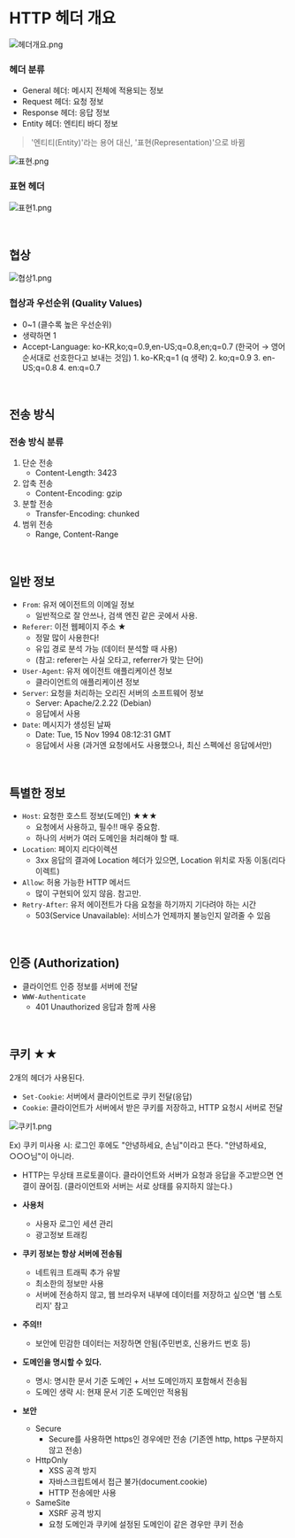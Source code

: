 # HTTP 헤더 개요

![헤더개요.png](imgs/6/헤더개요.png)

### 헤더 분류

- General 헤더: 메시지 전체에 적용되는 정보
- Request 헤더: 요청 정보
- Response 헤더: 응답 정보
- Entity 헤더: 엔티티 바디 정보

> '엔티티(Entity)'라는 용어 대신, '표현(Representation)'으로 바뀜

![표현.png](imgs/6/표현.png)

### 표현 헤더

![표현1.png](imgs/6/표현1.png)

<br>

## 협상

![협상1.png](imgs/6/협상1.png)

### 협상과 우선순위 (Quality Values)

- 0~1 (클수록 높은 우선순위)
- 생략하면 1
- Accept-Language: ko-KR,ko;q=0.9,en-US;q=0.8,en;q=0.7
  (한국어 → 영어 순서대로 선호한다고 보내는 것임) 1. ko-KR;q=1 (q 생략) 2. ko;q=0.9 3. en-US;q=0.8 4. en:q=0.7

<br>

## 전송 방식

### 전송 방식 분류

1. 단순 전송
   - Content-Length: 3423
2. 압축 전송
   - Content-Encoding: gzip
3. 분할 전송
   - Transfer-Encoding: chunked
4. 범위 전송
   - Range, Content-Range

<br>

## 일반 정보

- `From`: 유저 에이전트의 이메일 정보
  - 일반적으로 잘 안쓰나, 검색 엔진 같은 곳에서 사용.
- `Referer`: 이전 웹페이지 주소 ★
  - 정말 많이 사용한다!
  - 유입 경로 분석 가능 (데이터 분석할 때 사용)
  - (참고: referer는 사실 오타고, referrer가 맞는 단어)
- `User-Agent`: 유저 에이전트 애플리케이션 정보
  - 클라이언트의 애플리케이션 정보
- `Server`: 요청을 처리하는 오리진 서버의 소프트웨어 정보
  - Server: Apache/2.2.22 (Debian)
  - 응답에서 사용
- `Date`: 메시지가 생성된 날짜
  - Date: Tue, 15 Nov 1994 08:12:31 GMT
  - 응답에서 사용 (과거엔 요청에서도 사용했으나, 최신 스펙에선 응답에서만)

<br>

## 특별한 정보

- `Host`: 요청한 호스트 정보(도메인) ★★★
  - 요청에서 사용하고, 필수!! 매우 중요함.
  - 하나의 서버가 여러 도메인을 처리해야 할 때.
- `Location`: 페이지 리다이렉션
  - 3xx 응답의 결과에 Location 헤더가 있으면, Location 위치로 자동 이동(리다이렉트)
- `Allow`: 허용 가능한 HTTP 메서드
  - 많이 구현되어 있지 않음. 참고만.
- `Retry-After`: 유저 에이전트가 다음 요청을 하기까지 기다려야 하는 시간
  - 503(Service Unavailable): 서비스가 언제까지 불능인지 알려줄 수 있음

<br>

## 인증 (Authorization)

- 클라이언트 인증 정보를 서버에 전달
- `WWW-Authenticate`
  - 401 Unauthorized 응답과 함께 사용

<br>

## 쿠키 ★★

2개의 헤더가 사용된다.

- `Set-Cookie`: 서버에서 클라이언트로 쿠키 전달(응답)
- `Cookie`: 클라이언트가 서버에서 받은 쿠키를 저장하고, HTTP 요청시 서버로 전달

![쿠키1.png](imgs/6/쿠키1.png)

Ex) 쿠키 미사용 시: 로그인 후에도 "안녕하세요, 손님"이라고 뜬다. "안녕하세요, ○○○님"이 아니라.

- HTTP는 무상태 프로토콜이다. 클라이언트와 서버가 요청과 응답을 주고받으면 연결이 끊어짐. (클라이언트와 서버는 서로 상태를 유지하지 않는다.)

- **사용처**
  - 사용자 로그인 세션 관리
  - 광고정보 트래킹
- **쿠키 정보는 항상 서버에 전송됨**
  - 네트워크 트래픽 추가 유발
  - 최소한의 정보만 사용
  - 서버에 전송하지 않고, 웹 브라우저 내부에 데이터를 저장하고 싶으면 '웹 스토리지' 참고
- **주의‼**
  - 보안에 민감한 데이터는 저장하면 안됨(주민번호, 신용카드 번호 등)
- **도메인을 명시할 수 있다.**
  - 명시: 명시한 문서 기준 도메인 + 서브 도메인까지 포함해서 전송됨
  - 도메인 생략 시: 현재 문서 기준 도메인만 적용됨
- **보안**
  - Secure
    - Secure를 사용하면 https인 경우에만 전송 (기존엔 http, https 구분하지 않고 전송)
  - HttpOnly
    - XSS 공격 방지
    - 자바스크립트에서 접근 불가(document.cookie)
    - HTTP 전송에만 사용
  - SameSite
    - XSRF 공격 방지
    - 요청 도메인과 쿠키에 설정된 도메인이 같은 경우만 쿠키 전송
